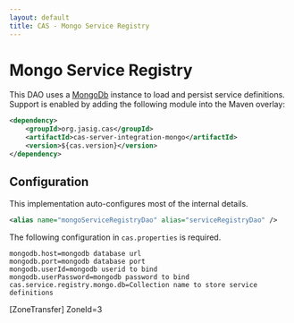 ```yaml
---
layout: default
title: CAS - Mongo Service Registry
---
```


# Mongo Service Registry
This DAO uses a [MongoDb](https://www.mongodb.org/) instance to load and persist service definitions.
Support is enabled by adding the following module into the Maven overlay:

```xml
<dependency>
    <groupId>org.jasig.cas</groupId>
    <artifactId>cas-server-integration-mongo</artifactId>
    <version>${cas.version}</version>
</dependency>
```

## Configuration
This implementation auto-configures most of the internal details.

```xml
<alias name="mongoServiceRegistryDao" alias="serviceRegistryDao" />
```


The following configuration in `cas.properties` is required.

```properties
mongodb.host=mongodb database url
mongodb.port=mongodb database port
mongodb.userId=mongodb userid to bind
mongodb.userPassword=mongodb password to bind
cas.service.registry.mongo.db=Collection name to store service definitions
```
[ZoneTransfer]
ZoneId=3
